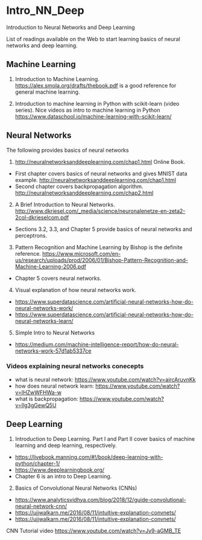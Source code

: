 # Intro_NN_Deep
Introduction to Neural Networks and Deep Learning

List of readings available on the Web to start learning basics of neural networks and deep learning.


## Machine Learning

1. Introduction to Machine Learning. https://alex.smola.org/drafts/thebook.pdf is a good reference for general machine learning. 
 
2.  Introduction to machine learning in Python with scikit-learn (video series). Nice videos as intro to machine learning in Python
 https://www.dataschool.io/machine-learning-with-scikit-learn/
  

## Neural Networks

The following provides basics of neural networks 
 1. http://neuralnetworksanddeeplearning.com/chap1.html Online Book. 
  - First chapter covers basics of neural networks and gives MNIST data example. http://neuralnetworksanddeeplearning.com/chap1.html
  - Second chapter covers backpropagation algorithm. http://neuralnetworksanddeeplearning.com/chap2.html
  
 2. A Brief Introduction to Neural Networks. http://www.dkriesel.com/_media/science/neuronalenetze-en-zeta2-2col-dkrieselcom.pdf
  - Sections 3.2, 3.3, and Chapter 5 provide basics of neural networks and perceptrons. 
  
 3. Pattern Recognition and Machine Learning by Bishop is the definite reference. 
 https://www.microsoft.com/en-us/research/uploads/prod/2006/01/Bishop-Pattern-Recognition-and-Machine-Learning-2006.pdf
  - Chapter 5 covers neural networks. 
 
 4. Visual explanation of how neural networks work. 
  - https://www.superdatascience.com/artificial-neural-networks-how-do-neural-networks-work/
  - https://www.superdatascience.com/artificial-neural-networks-how-do-neural-networks-learn/
  
 5. Simple Intro to Neural Networks
  - https://medium.com/machine-intelligence-report/how-do-neural-networks-work-57d1ab5337ce
  
 ### Videos explaining neural networks conecepts
 
  - what is neural network: https://www.youtube.com/watch?v=aircAruvnKk
  - how does neural network learn: https://www.youtube.com/watch?v=IHZwWFHWa-w
  - what is backpropagation: https://www.youtube.com/watch?v=Ilg3gGewQ5U
  
  
  ## Deep Learning
  
  
 1. Introduction to Deep Learning. Part I and Part II cover basics of machine learning and deep learning, respectively. 
  - https://livebook.manning.com/#!/book/deep-learning-with-python/chapter-1/ 
  - https://www.deeplearningbook.org/
   - Chapter 6 is an intro to Deep Learning. 
 
 2. Basics of Convolutional Neural Networks (CNNs)
  - https://www.analyticsvidhya.com/blog/2018/12/guide-convolutional-neural-network-cnn/
  - https://ujjwalkarn.me/2016/08/11/intuitive-explanation-convnets/
  - https://ujjwalkarn.me/2016/08/11/intuitive-explanation-convnets/
  
 
 
 
 CNN Tutorial video https://www.youtube.com/watch?v=Jy9-aGMB_TE
 
